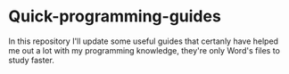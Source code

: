# Quick-programming-guides
In this repository I'll update some useful guides that certanly have helped me out a lot with my programming knowledge, they're only Word's files to study faster.
